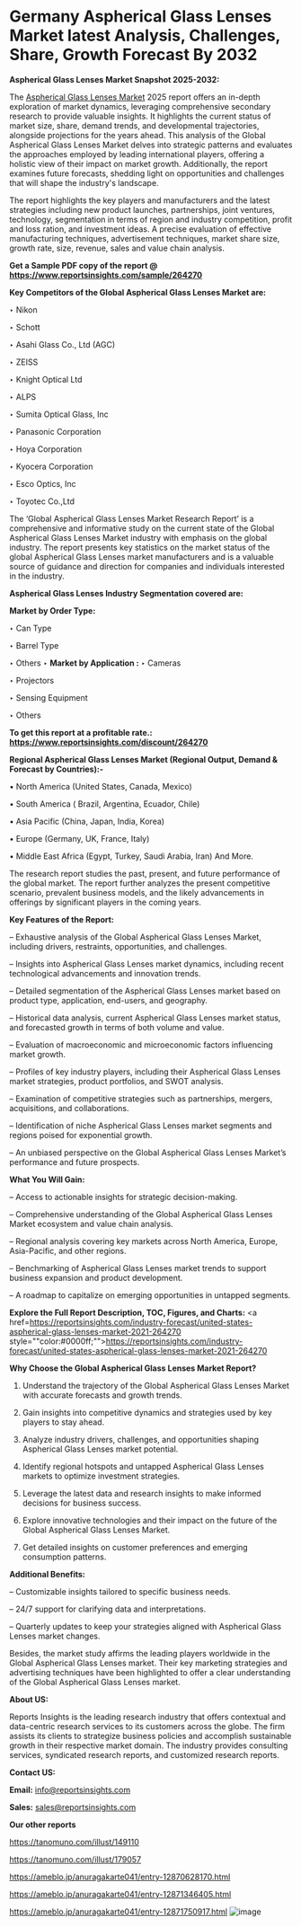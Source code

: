 # Germany Aspherical Glass Lenses Market latest Analysis, Challenges, Share, Growth Forecast By 2032

<strong>Aspherical Glass Lenses Market Snapshot 2025-2032:</strong>

The <a href=https://www.reportsinsights.com/sample/264270>Aspherical Glass Lenses Market</a> 2025 report offers an in-depth exploration of market dynamics, leveraging comprehensive secondary research to provide valuable insights. It highlights the current status of market size, share, demand trends, and developmental trajectories, alongside projections for the years ahead. This analysis of the Global Aspherical Glass Lenses Market delves into strategic patterns and evaluates the approaches employed by leading international players, offering a holistic view of their impact on market growth. Additionally, the report examines future forecasts, shedding light on opportunities and challenges that will shape the industry's landscape.

The report highlights the key players and manufacturers and the latest strategies including new product launches, partnerships, joint ventures, technology, segmentation in terms of region and industry competition, profit and loss ration, and investment ideas. A precise evaluation of effective manufacturing techniques, advertisement techniques, market share size, growth rate, size, revenue, sales and value chain analysis.

<strong>Get a Sample PDF copy of the report @ <a href=https://www.reportsinsights.com/sample/264270 style=color:#0000ff;>https://www.reportsinsights.com/sample/264270</a></strong>

<strong>Key Competitors of the Global Aspherical Glass Lenses Market are:</strong>

‣ Nikon

‣ Schott

‣ Asahi Glass Co., Ltd (AGC)

‣ ZEISS

‣ Knight Optical Ltd

‣ ALPS

‣ Sumita Optical Glass, Inc

‣ Panasonic Corporation

‣ Hoya Corporation

‣ Kyocera Corporation

‣ Esco Optics, Inc

‣ Toyotec Co.,Ltd

The ‘Global Aspherical Glass Lenses Market Research Report’ is a comprehensive and informative study on the current state of the Global Aspherical Glass Lenses Market industry with emphasis on the global industry. The report presents key statistics on the market status of the global Aspherical Glass Lenses market manufacturers and is a valuable source of guidance and direction for companies and individuals interested in the industry.

<strong>Aspherical Glass Lenses Industry Segmentation covered are:</strong>

<strong>Market by Order Type: </strong>

‣ Can Type

‣ Barrel Type

‣ Others
‣ 
<strong>Market by Application :</strong>
‣ Cameras

‣ Projectors

‣ Sensing Equipment

‣ Others

<strong>To get this report at a profitable rate.: <a href=https://www.reportsinsights.com/discount/264270 style=color:#0000ff;>https://www.reportsinsights.com/discount/264270</a></strong>

<strong>Regional Aspherical Glass Lenses Market (Regional Output, Demand &amp; Forecast by Countries):-</strong>

• North America (United States, Canada, Mexico)

• South America ( Brazil, Argentina, Ecuador, Chile)

• Asia Pacific (China, Japan, India, Korea)

• Europe (Germany, UK, France, Italy)

• Middle East Africa (Egypt, Turkey, Saudi Arabia, Iran) And More.

The research report studies the past, present, and future performance of the global market. The report further analyzes the present competitive scenario, prevalent business models, and the likely advancements in offerings by significant players in the coming years.

<strong>Key Features of the Report:</strong>

– Exhaustive analysis of the Global Aspherical Glass Lenses Market, including drivers, restraints, opportunities, and challenges.

– Insights into Aspherical Glass Lenses market dynamics, including recent technological advancements and innovation trends.

– Detailed segmentation of the Aspherical Glass Lenses market based on product type, application, end-users, and geography.

– Historical data analysis, current Aspherical Glass Lenses market status, and forecasted growth in terms of both volume and value.

– Evaluation of macroeconomic and microeconomic factors influencing market growth.

– Profiles of key industry players, including their Aspherical Glass Lenses market strategies, product portfolios, and SWOT analysis.

– Examination of competitive strategies such as partnerships, mergers, acquisitions, and collaborations.

– Identification of niche Aspherical Glass Lenses market segments and regions poised for exponential growth.

– An unbiased perspective on the Global Aspherical Glass Lenses Market’s performance and future prospects.

<strong>What You Will Gain:</strong>

– Access to actionable insights for strategic decision-making.

– Comprehensive understanding of the Global Aspherical Glass Lenses Market ecosystem and value chain analysis.

– Regional analysis covering key markets across North America, Europe, Asia-Pacific, and other regions.

– Benchmarking of Aspherical Glass Lenses market trends to support business expansion and product development.

– A roadmap to capitalize on emerging opportunities in untapped segments.

<strong>Explore the Full Report Description, TOC, Figures, and Charts:</strong>
<a href=https://reportsinsights.com/industry-forecast/united-states-aspherical-glass-lenses-market-2021-264270 style=""color:#0000ff;"">https://reportsinsights.com/industry-forecast/united-states-aspherical-glass-lenses-market-2021-264270</a>

<strong>Why Choose the Global Aspherical Glass Lenses Market Report?</strong>

1. Understand the trajectory of the Global Aspherical Glass Lenses Market with accurate forecasts and growth trends.

2. Gain insights into competitive dynamics and strategies used by key players to stay ahead.

3. Analyze industry drivers, challenges, and opportunities shaping Aspherical Glass Lenses market potential.

4. Identify regional hotspots and untapped Aspherical Glass Lenses markets to optimize investment strategies.

5. Leverage the latest data and research insights to make informed decisions for business success.

6. Explore innovative technologies and their impact on the future of the Global Aspherical Glass Lenses Market.

7. Get detailed insights on customer preferences and emerging consumption patterns.

<strong>Additional Benefits:</strong>

– Customizable insights tailored to specific business needs.

– 24/7 support for clarifying data and interpretations.

– Quarterly updates to keep your strategies aligned with Aspherical Glass Lenses market changes.

Besides, the market study affirms the leading players worldwide in the Global Aspherical Glass Lenses market. Their key marketing strategies and advertising techniques have been highlighted to offer a clear understanding of the Global Aspherical Glass Lenses market.

<strong><strong>About US</strong>:</strong>

Reports Insights is the leading research industry that offers contextual and data-centric research services to its customers across the globe. The firm assists its clients to strategize business policies and accomplish sustainable growth in their respective market domain. The industry provides consulting services, syndicated research reports, and customized research reports.

<strong>Contact US:</strong>

<p class=><b>Email:</b> <a href=mailto:info@reportsinsights.com>info@reportsinsights.com</a></p>
<p class=><b>Sales:</b> <a href=mailto:sales@reportsinsights.com>sales@reportsinsights.com</a></p>

<strong>Our other reports</strong>

<a href=https://tanomuno.com/illust/149110>https://tanomuno.com/illust/149110</a>

<a href=https://tanomuno.com/illust/179057>https://tanomuno.com/illust/179057</a>

<a href=https://ameblo.jp/anuragakarte041/entry-12870628170.html>https://ameblo.jp/anuragakarte041/entry-12870628170.html</a>

<a href=https://ameblo.jp/anuragakarte041/entry-12871346405.html>https://ameblo.jp/anuragakarte041/entry-12871346405.html</a>

<a href=https://ameblo.jp/anuragakarte041/entry-12871750917.html>https://ameblo.jp/anuragakarte041/entry-12871750917.html</a>
![image](https://github.com/user-attachments/assets/fb5ddc66-6853-4429-a495-b57d79318e2c)
